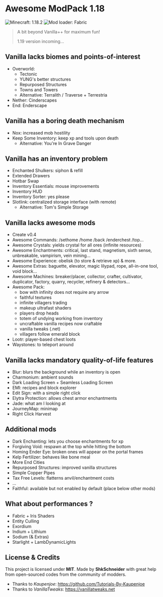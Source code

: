 # Awesome ModPack 1.18

![Minecraft: 1.18.2](https://img.shields.io/badge/minecraft-1.18.2-637f40?style=for-the-badge)
![Mod loader: Fabric](https://img.shields.io/badge/modloader-fabric-926c4d?style=for-the-badge)

> A bit beyond Vanilla++ for maximum fun!
> 
> 1.19 version incoming...

## Vanilla lacks biomes and points-of-interest

- Overworld:
  - Tectonic
  - YUNG's better structures
  - Repurposed Structures
  - Towns and Towers
  - Alternative: Terralith / Traverse + Terrestria
- Nether: Cinderscapes
- End: Enderscape

## Vanilla has a boring death mechanism

- Nox: increased mob hostility 
- Keep Some Inventory: keep xp and tools upon death
  - Alternative: You're In Grave Danger

## Vanilla has an inventory problem

- Enchanted Shulkers: siphon & refill
- Extended Drawers
- Hotbar Swap
- Inventory Essentials: mouse improvements
- Inventory HUD
- Inventory Sorter: yes please
- Slotlink: centralized storage interface (with remote)
  - Alternative: Tom's Simple Storage

## Vanilla lacks awesome mods

- Create v0.4
- Awesome Commands: /sethome /home /back /enderchest /top...
- Awesome Crystals: yields crystal for all ores (infinite resources)
- Awesome Enchantments: critical, last stand, magnetism, sixth sense, unbreakable, vampirism, vein mining...
- Awesome Experience: obelisk (to store & retrieve xp) & more.
- Awesome Extras: baguette, elevator, magic lilypad, rope, all-in-one tool, void block...
- Awesome Machines: breaker/placer, collector, crafter, cultivator, duplicator, factory, quarry, recycler, refinery & detectors...
- Awesome Pack:
  - bow with infinity does not require any arrow
  - faithful textures
  - infinite villagers trading
  - makeup ultrafast shaders
  - players drop heads
  - totem of undying working from inventory
  - uncraftable vanilla recipes now craftable
  - vanilla tweaks (.net)
  - villagers follow emerald block
- Lootr: player-based chest loots
- Waystones: to teleport around

## Vanilla lacks mandatory quality-of-life features

- Blur: blurs the background while an inventory is open
- Charmonium: ambient sounds
- Dark Loading Screen + Seamless Loading Screen
- EMI: recipes and block explorer
- Edit Sign: with a simple right click
- Elytra Protection: allows chest armor enchantments
- Jade: what am I looking at
- JourneyMap: minimap
- Right Click Harvest

## Additional mods

- Dark Enchanting: lets you choose enchantments for xp
- Forgiving Void: respawn at the top while hitting the bottom
- Homing Ender Eye: broken ones will appear on the portal frames
- Kelp Fertilizer: behaves like bone meal
- More End Cities
- Repurposed Structures: improved vanilla structures
- Simple Copper Pipes
- Tax Free Levels: flatterns anvil/enchantment costs
- ...
- Faithful: available but not enabled by default (place below other mods)

## What about performances ?

- Fabric + Iris Shaders
- Entity Culling
- Exordium
- Indium + Lithium
- Sodium (& Extras)
- Starlight + LambDynamicLights

## License & Credits

This project is licensed under **MIT**.
Made by **ShkSchneider** with great help from open-sourced codes from the community of modders.

- Thanks to *Kaupenjoe*: https://github.com/Tutorials-By-Kaupenjoe
- Thanks to *VanillaTweaks*: https://vanillatweaks.net
